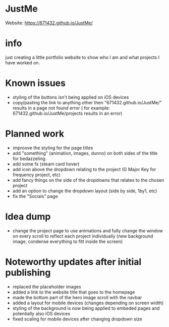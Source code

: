 # JustMe

Website: https://671432.github.io/JustMe/

# info

just creating a little portfolio website to show who I am and what projects I have worked on.

# Known issues

- styling of the buttons isn't being applied on iOS devices
- copy/pasting the link to anything other then "671432.github.io/JustMe/" results in a page not found error ( for example: 671432.github.io/JustMe/projects results in an error)

# Planned work

- improove the styling for the page titles
- add "something" (animation, images, dunno) on both sides of the title for bedazzeling.
- add some fx (steam card hover)
- add icon above the dropdown relating to the project (G Major Key for frequency project, etc)
- add fancy things on the side of the dropdowns that relates to the chosen project
- add an option to change the dropdown layout (side by side, 1by1, etc)
- fix the "Socials" page

# Idea dump

- change the project page to use animations and fully change the window on every scroll to reflect each project individually (new background image, condense everything to fitt inside the screen)

# Noteworthy updates after initial publishing

- replaced the placeholder images
- added a link to the website title that goes to the homepage
- made the bottom part of the hero image scroll with the navbar
- added a layout for mobile devices (changes depending on screen width)
- styling of the background is now being applied to embeded pages and potentially also iOS devices
- fixed scaling for mobile devices after changing dropdown size